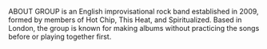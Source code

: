 ABOUT GROUP is an English improvisational rock band established in 2009, formed by members of Hot Chip, This Heat, and Spiritualized. Based in London, the group is known for making albums without practicing the songs before or playing together first.
